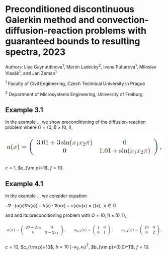 # Preconditioned discontinuous Galerkin method and convection-diffusion-reaction problems with guaranteed bounds to resulting spectra, 2023
Authors: Liya Gaynutdinova<sup>1</sup>, Martin Ladecky<sup>2</sup>, Ivana Pultarová<sup>1</sup>, Miloslav Vlasák<sup>1</sup>, and
Jan Zeman<sup>1</sup>

<sup>1</sup> Faculty of Civil Engineering, Czech Technical University in Prague

<sup>2</sup> Department of Microsystems Engineering, University of Freiburg

## Example 3.1 
In the example ... we show preconditioning of the diffusion-reaction problem where $\Omega=(0,1)\times (0,1)$,

![Alt text](imgs/ex3.1.png)

$c=1$, $c_{\rm p}=1$, $f=10$.

## Example 4.1 
In the example ... we consider equation 

$-\nabla\cdot\left(a(x)\nabla u(x)\right)+b(x)\cdot \nabla u(x)+c(x)u(x)=f(x),\;\; x\in \Omega$

and and its preconditioning problem with $\Omega=(0,1)\times (0,1)$,

![Alt text](imgs/ex4.1.png)

$c=10$, $c_{\rm p}=10$, $b=10\, (-x_2,x_1)^T$, $b_{\rm p}=(0,0)^T$, $f=10$.